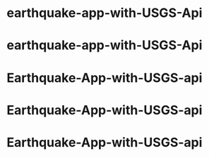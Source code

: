 # earthquake-app-with-USGS-Api
# earthquake-app-with-USGS-Api
# Earthquake-App-with-USGS-api
# Earthquake-App-with-USGS-api
# Earthquake-App-with-USGS-api
